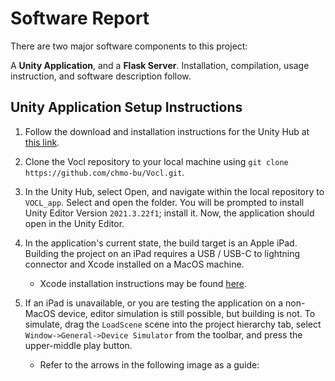 # Software Report

There are two major software components to this project: 

A **Unity Application**, and a **Flask Server**. Installation, compilation, usage instruction, and software description follow.

## Unity Application Setup Instructions


1. Follow the download and installation instructions for the Unity Hub at [this link](https://unity.com/download). 

2. Clone the Vocl repository to your local machine using 
 `git clone https://github.com/chmo-bu/Vocl.git`.

3. In the Unity Hub, select Open, and navigate within the local repository to `VOCL_app`. Select and open the folder. You will be prompted to install Unity Editor Version `2021.3.22f1`; install it. Now, the application should open in the Unity Editor.

4. In the application's current state, the build target is an Apple iPad. Building the project on an iPad requires a USB / USB-C to lightning connector and Xcode installed on a MacOS machine.
    - Xcode installation instructions may be found [here](https://developer.apple.com/xcode/). 
5. If an iPad is unavailable, or you are testing the application on a non-MacOS device, editor simulation is still possible, but building is not. To simulate, drag the `LoadScene` scene into the project hierarchy tab, select `Window->General->Device Simulator` from the toolbar, and press the upper-middle play button.
    - Refer to the arrows in the following image as a guide:



